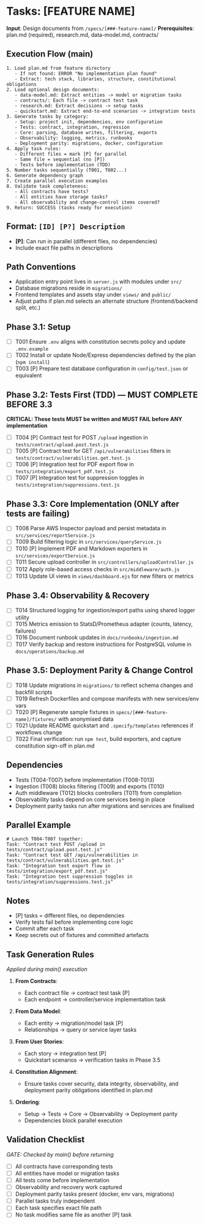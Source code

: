 # Tasks: [FEATURE NAME]

**Input**: Design documents from `/specs/[###-feature-name]/`
**Prerequisites**: plan.md (required), research.md, data-model.md, contracts/

## Execution Flow (main)
```
1. Load plan.md from feature directory
   - If not found: ERROR "No implementation plan found"
   - Extract: tech stack, libraries, structure, constitutional obligations
2. Load optional design documents:
   - data-model.md: Extract entities -> model or migration tasks
   - contracts/: Each file -> contract test task
   - research.md: Extract decisions -> setup tasks
   - quickstart.md: Extract end-to-end scenarios -> integration tests
3. Generate tasks by category:
   - Setup: project init, dependencies, env configuration
   - Tests: contract, integration, regression
   - Core: parsing, database writes, filtering, exports
   - Observability: logging, metrics, runbooks
   - Deployment parity: migrations, docker, configuration
4. Apply task rules:
   - Different files = mark [P] for parallel
   - Same file = sequential (no [P])
   - Tests before implementation (TDD)
5. Number tasks sequentially (T001, T002...)
6. Generate dependency graph
7. Create parallel execution examples
8. Validate task completeness:
   - All contracts have tests?
   - All entities have storage tasks?
   - All observability and change-control items covered?
9. Return: SUCCESS (tasks ready for execution)
```

## Format: `[ID] [P?] Description`
- **[P]**: Can run in parallel (different files, no dependencies)
- Include exact file paths in descriptions

## Path Conventions
- Application entry point lives in `server.js` with modules under `src/`
- Database migrations reside in `migrations/`
- Frontend templates and assets stay under `views/` and `public/`
- Adjust paths if plan.md selects an alternate structure (frontend/backend split, etc.)

## Phase 3.1: Setup
- [ ] T001 Ensure `.env` aligns with constitution secrets policy and update `.env.example`
- [ ] T002 Install or update Node/Express dependencies defined by the plan (`npm install`)
- [ ] T003 [P] Prepare test database configuration in `config/test.json` or equivalent

## Phase 3.2: Tests First (TDD) — MUST COMPLETE BEFORE 3.3
**CRITICAL: These tests MUST be written and MUST FAIL before ANY implementation**
- [ ] T004 [P] Contract test for POST `/upload` ingestion in `tests/contract/upload.post.test.js`
- [ ] T005 [P] Contract test for GET `/api/vulnerabilities` filters in `tests/contract/vulnerabilities.get.test.js`
- [ ] T006 [P] Integration test for PDF export flow in `tests/integration/export_pdf.test.js`
- [ ] T007 [P] Integration test for suppression toggles in `tests/integration/suppressions.test.js`

## Phase 3.3: Core Implementation (ONLY after tests are failing)
- [ ] T008 Parse AWS Inspector payload and persist metadata in `src/services/reportService.js`
- [ ] T009 Build filtering logic in `src/services/queryService.js`
- [ ] T010 [P] Implement PDF and Markdown exporters in `src/services/exportService.js`
- [ ] T011 Secure upload controller in `src/controllers/uploadController.js`
- [ ] T012 Apply role-based access checks in `src/middleware/auth.js`
- [ ] T013 Update UI views in `views/dashboard.ejs` for new filters or metrics

## Phase 3.4: Observability & Recovery
- [ ] T014 Structured logging for ingestion/export paths using shared logger utility
- [ ] T015 Metrics emission to StatsD/Prometheus adapter (counts, latency, failures)
- [ ] T016 Document runbook updates in `docs/runbooks/ingestion.md`
- [ ] T017 Verify backup and restore instructions for PostgreSQL volume in `docs/operations/backup.md`

## Phase 3.5: Deployment Parity & Change Control
- [ ] T018 Update migrations in `migrations/` to reflect schema changes and backfill scripts
- [ ] T019 Refresh Dockerfiles and compose manifests with new services/env vars
- [ ] T020 [P] Regenerate sample fixtures in `specs/[###-feature-name]/fixtures/` with anonymised data
- [ ] T021 Update README quickstart and `.specify/templates` references if workflows change
- [ ] T022 Final verification: run `npm test`, build exporters, and capture constitution sign-off in plan.md

## Dependencies
- Tests (T004-T007) before implementation (T008-T013)
- Ingestion (T008) blocks filtering (T009) and exports (T010)
- Auth middleware (T012) blocks controllers (T011) from completion
- Observability tasks depend on core services being in place
- Deployment parity tasks run after migrations and services are finalised

## Parallel Example
```
# Launch T004-T007 together:
Task: "Contract test POST /upload in tests/contract/upload.post.test.js"
Task: "Contract test GET /api/vulnerabilities in tests/contract/vulnerabilities.get.test.js"
Task: "Integration test export flow in tests/integration/export_pdf.test.js"
Task: "Integration test suppression toggles in tests/integration/suppressions.test.js"
```

## Notes
- [P] tasks = different files, no dependencies
- Verify tests fail before implementing core logic
- Commit after each task
- Keep secrets out of fixtures and committed artefacts

## Task Generation Rules
*Applied during main() execution*

1. **From Contracts**:
   - Each contract file -> contract test task [P]
   - Each endpoint -> controller/service implementation task

2. **From Data Model**:
   - Each entity -> migration/model task [P]
   - Relationships -> query or service layer tasks

3. **From User Stories**:
   - Each story -> integration test [P]
   - Quickstart scenarios -> verification tasks in Phase 3.5

4. **Constitution Alignment**:
   - Ensure tasks cover security, data integrity, observability, and deployment parity obligations identified in plan.md

5. **Ordering**:
   - Setup -> Tests -> Core -> Observability -> Deployment parity
   - Dependencies block parallel execution

## Validation Checklist
*GATE: Checked by main() before returning*

- [ ] All contracts have corresponding tests
- [ ] All entities have model or migration tasks
- [ ] All tests come before implementation
- [ ] Observability and recovery work captured
- [ ] Deployment parity tasks present (docker, env vars, migrations)
- [ ] Parallel tasks truly independent
- [ ] Each task specifies exact file path
- [ ] No task modifies same file as another [P] task
